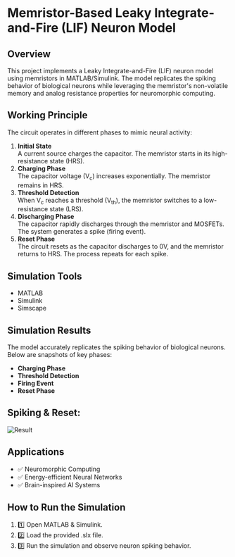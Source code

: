 # Memristor-Based Leaky Integrate-and-Fire (LIF) Neuron Model

## Overview
This project implements a Leaky Integrate-and-Fire (LIF) neuron model using memristors in MATLAB/Simulink. The model replicates the spiking behavior of biological neurons while leveraging the memristor's non-volatile memory and analog resistance properties for neuromorphic computing.

## Working Principle
The circuit operates in different phases to mimic neural activity:

<ol>
  <li><b>Initial State</b><br>
      A current source charges the capacitor. The memristor starts in its high-resistance state (HRS).
  </li>
  <li><b>Charging Phase</b><br>
      The capacitor voltage (V<sub>c</sub>) increases exponentially. The memristor remains in HRS.
  </li>
  <li><b>Threshold Detection</b><br>
      When V<sub>c</sub> reaches a threshold (V<sub>th</sub>), the memristor switches to a low-resistance state (LRS).
  </li>
  <li><b>Discharging Phase</b><br>
      The capacitor rapidly discharges through the memristor and MOSFETs. The system generates a spike (firing event).
  </li>
  <li><b>Reset Phase</b><br>
      The circuit resets as the capacitor discharges to 0V, and the memristor returns to HRS. The process repeats for each spike.
  </li>
</ol>

## Simulation Tools
<ul>
  <li>MATLAB</li>
  <li>Simulink</li>
  <li>Simscape</li>
</ul>

## Simulation Results
The model accurately replicates the spiking behavior of biological neurons. Below are snapshots of key phases:
<ul>
  <li><b>Charging Phase</b></li>
  <li><b>Threshold Detection</b></li>
  <li><b>Firing Event</b></li>
  <li><b>Reset Phase</b></li>
</ul>


## Spiking & Reset:
![Result](https://github.com/user-attachments/assets/1c69dd69-2518-4f24-898d-5adbb88a48ae)

## Applications

<ul>
  <li>✅ Neuromorphic Computing</li>
  <li>✅ Energy-efficient Neural Networks</li>
  <li>✅ Brain-inspired AI Systems</li>
</ul>

## How to Run the Simulation
<ol>
  <li>1️⃣ Open MATLAB & Simulink.</li>
  <li>2️⃣ Load the provided .slx file.</li>
  <li>3️⃣ Run the simulation and observe neuron spiking behavior.</li>
</ol>

